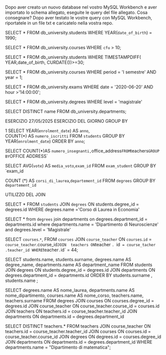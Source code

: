 Dopo aver creato un nuovo database nel vostro MySQL Workbench e aver importato lo schema allegato, eseguite le query del file allegato.
Cosa consegnare?
Dopo aver testato le vostre query con MySQL Workbench, riportatele in un file txt e caricatelo nella vostra repo.

SELECT * FROM db_university.students
WHERE  YEAR(`date_of_birth`) = 1990;

SELECT * FROM db_university.courses
WHERE `cfu` > 10;

SELECT * FROM db_university.students
WHERE TIMESTAMPDIFF( YEAR,date_of_birth, CURDATE())>=30;

SELECT * FROM db_university.courses
WHERE period = 'I semestre' AND year = 1;

SELECT * FROM db_university.exams
WHERE date = '2020-06-20'
AND hour >'14:00:00';

SELECT * FROM db_university.degrees
WHERE level = 'magistrale'

SELECT DISTINCT name 
FROM db_university.departments;


ESERCIZIO 27/05/2025
ESERCIZIO DEL GIORNO  GROUP BY

1 SELECT YEAR(`enrolment_date`) AS `anno`,        
COUNT(*) AS `numero_iscritti`
FROM `students`
GROUP BY YEAR(`enrolment_date`)
ORDER BY `anno`;



SELECT COUNT(*)AS `numero_insegnanti,`office_address`
FROM `teachers`
GROUP BY `OFFICE ADDRESS`



SELECT AVG(`vote`) AS `media_voto`,`exam_id`
FROM `exam_student`
GROUP BY `exam_id


COUNT (*) AS `corsi_di_laurea`,`departement_id`
FROM `degrees`
GROUP BY `departement_id`


UTILIZZO DEL JOIN



SELECT *
FROM `students`
JOIN `degrees` ON students.degree_id = degrees.id
WHERE degrees.name ='Corso di Laurea in Economia'


SELECT *
from `degrees`
join departments on degrees.department_id = departments.id
where departments.name = 'Dipartimento di Neuroscienze' and degrees.level = 'Magistrale' 




SELECT  `courses`.`*`,
FROM `courses`
JOIN `course_teacher` ON `courses`.`id` = `course_teacher`.course_id`
JOIN  teachers ON `teacher `. `id` = course_tacher .teacher_id
WHERE`teacher`.`id` = 44;





SELECT 
  students.name, 
  students.surname, 
  degrees.name AS degree_name, 
  departments.name AS department_name
FROM students
JOIN degrees  ON students.degree_id = degrees.id
JOIN departments ON degrees.department_id = departments.id
ORDER BY students.surname , students.name ;


SELECT  degrees.name AS nome_laurea, departments.name AS nome_dipartimento, courses.name AS nome_corso, teachers.name, teachers.surname
FROM degrees
JOIN courses ON courses.degree_id = degrees.id
JOIN course_teacher ON course_teacher.course_id = courses.id
JOIN teachers ON teachers.id = course_teacher.teacher_id
JOIN departments ON departments.id = degrees.department_id


SELECT DISTINCT teachers.*
FROM teachers
JOIN course_teacher ON teachers.id = course_teacher.teacher_id
JOIN courses ON courses.id = course_teacher.course_id
JOIN degrees ON degrees.id = courses.degree_id
JOIN departments ON departments.id = degrees.department_id
WHERE departments.name = "Dipartimento di matematica";


